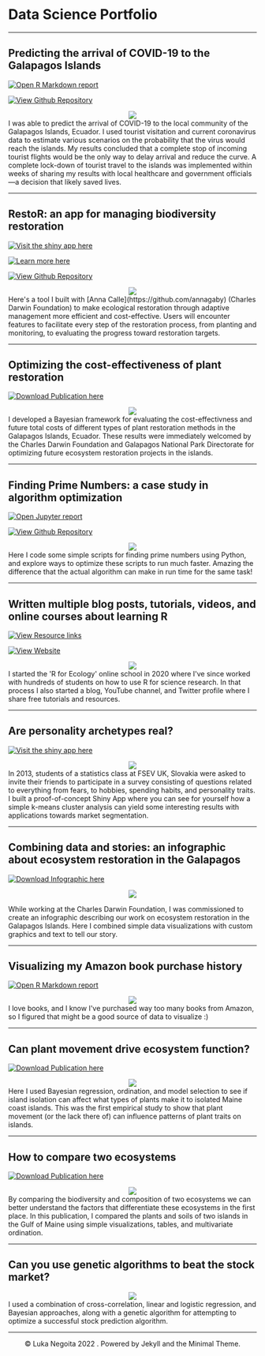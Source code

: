 <h1 class="title"> Data Science Portfolio </h1>

<!-- https://chriskhanhtran.github.io/_posts/2020-01-13-portfolio-tutorial/ -->
---
## Predicting the arrival of COVID-19 to the Galapagos Islands

<p>
<a href="/posts/coronavirus_analysis_v4.html" target="_blank"><img src = "https://img.shields.io/badge/RMarkdown-Open%20Report-e34d3f?logo=r" alt = "Open R Markdown report"></a>

<a href="https://github.com/LukaNeg/coronavirus_analysis" target="_blank"><img src = "https://img.shields.io/badge/GitHub-View%20Repository-1077b8?logo=github" alt = "View Github Repository"></a>
</p>

<center><img src="/images/coronavirus_thumb.png"></center>
I was able to predict the arrival of COVID-19 to the local community of the Galapagos Islands, Ecuador. I used tourist visitation and current coronavirus data to estimate various scenarios on the probability that the virus would reach the islands. My results concluded that a complete stop of incoming tourist flights would be the only way to delay arrival and reduce the curve. A complete lock-down of tourist travel to the islands was implemented within weeks of sharing my results with local healthcare and government officials—a decision that likely saved lives.

---

## RestoR: an app for managing biodiversity restoration

<p>
<a href="https://gv2050.shinyapps.io/gv2050-platform-submission/" target="_blank"><img src = "https://img.shields.io/badge/Shiny-Open%20Web%20App-92a536?logo=r" alt = "Visit the shiny app here"></a>

<a href="https://community.rstudio.com/t/restor-shiny-contest-submission/104903" target="_blank"><img src = "https://img.shields.io/badge/RStudio-Open%20Blog%20Post-74aadb?logo=rstudio" alt = "Learn more here"></a>

<a href="https://github.com/LukaNeg/gv2050-platform-submission" target="_blank"><img src = "https://img.shields.io/badge/GitHub-View%20Repository-1077b8?logo=github" alt = "View Github Repository"></a>
</p>

<center><img src="/images/restor_thumb.png"></center>
Here's a tool I built with [Anna Calle](https://github.com/annagaby) (Charles Darwin Foundation) to make ecological restoration through adaptive management more efficient and cost-effective. Users will encounter features to facilitate every step of the restoration process, from planting and monitoring, to evaluating the progress toward restoration targets.

---
## Optimizing the cost-effectiveness of plant restoration

<p>
<a href="pdf/cost-effectiveness_restoration_2021.pdf" target="_blank"><img src = "https://img.shields.io/badge/Publication-Download%20PDF-00a398?logo=adobeacrobatreader" alt = "Download Publication here"></a>
</p>

<center><img src="/images/restor_costs_thumb.png"></center>
I developed a Bayesian framework for evaluating the cost-effectivness and future total costs of different types of plant restoration methods in the Galapagos Islands, Ecuador. These results were immediately welcomed by the Charles Darwin Foundation and Galapagos National Park Directorate for optimizing future ecosystem restoration projects in the islands.

---
## Finding Prime Numbers: a case study in algorithm optimization

<p>
<a href="/posts/2022-03-24-Prime-Num-Optim.md" target="_blank"><img src = "https://img.shields.io/badge/Jupyter-Open%20Report-e34d3f?logo=python" alt = "Open Jupyter report"></a>

<a href="https://github.com/LukaNeg/optimizing-python-code" target="_blank"><img src = "https://img.shields.io/badge/GitHub-View%20Repository-1077b8?logo=github" alt = "View Github Repository"></a>
</p>

<center><img src="/images/prime_num_thumb.png"></center>
Here I code some simple scripts for finding prime numbers using Python, and explore ways to optimize these scripts to run much faster. Amazing the difference that the actual algorithm can make in run time for the same task!

---
## Written multiple blog posts, tutorials, videos, and online courses about learning R

<p>
<a href="https://linktr.ee/rforecology" target="_blank"><img src = "https://img.shields.io/badge/Linktree-View%20Resources-39df9a?logo=linktree" alt = "View Resource links"></a>

<a href="https://www.rforecology.com" target="_blank"><img src = "https://img.shields.io/badge/View%20Website-R%20for%20Ecology-92a536?logo=r" alt = "View Website"></a>
</p>

<center><img src="/images/rforecology_thumb.png"></center>
I started the 'R for Ecology' online school in 2020 where I've since worked with hundreds of students on how to use R for science research. In that process I also started a blog, YouTube channel, and Twitter profile where I share free tutorials and resources.

---
## Are personality archetypes real?

<p>
<a href="https://lukanegoita.shinyapps.io/young_archetypes_of_slovakia/" target="_blank"><img src = "https://img.shields.io/badge/Shiny-Open%20Web%20App-92a536?logo=r" alt = "Visit the shiny app here"></a>
</p>

<center><img src="/images/archetypes_thumb.png"></center>
In 2013, students of a statistics class at FSEV UK, Slovakia were asked to invite their friends to participate in a survey consisting of questions related to everything from fears, to hobbies, spending habits, and personality traits. I built a proof-of-concept Shiny App where you can see for yourself how a simple k-means cluster analysis can yield some interesting results with applications towards market segmentation.

---
## Combining data and stories: an infographic about ecosystem restoration in the Galapagos

<p>
<a href="pdf/Final_English_GV2050_infographic.pdf" target="_blank"><img src = "https://img.shields.io/badge/Infographic-Download%20PDF-00a398?logo=adobeacrobatreader" alt = "Download Infographic here"></a>
</p>

<center><a href="pdf/Final_English_GV2050_infographic.pdf" target="_blank"><img src="/images/gv2050_infographic.png"></a></center>

While working at the Charles Darwin Foundation, I was commissioned to create an infographic describing our work on ecosystem restoration in the Galapagos Islands. Here I combined simple data visualizations with custom graphics and text to tell our story.

---
## Visualizing my Amazon book purchase history

<p>
<a href="/R-projects/personal-scrape.html" target="_blank"><img src = "https://img.shields.io/badge/RMarkdown-Open%20Report-e34d3f?logo=r" alt = "Open R Markdown report"></a>
</p>

<center><img src="/images/amazon-books-plot-1.png"></center>
I love books, and I know I've purchased way too many books from Amazon, so I figured that might be a good source of data to visualize :)

---
## Can plant movement drive ecosystem function?

<p>
<a href="https://www.lukanegoita.com/uploads/1/3/5/3/13537361/negoita_et_al-2016-ecography.pdf" target="_blank"><img src = "https://img.shields.io/badge/Publication-Download%20PDF-00a398?logo=adobeacrobatreader" alt = "Download Publication here"></a>
</p>

<center><img src="/images/islands_iso_thumb.png"></center>
Here I used Bayesian regression, ordination, and model selection to see if island isolation can affect what types of plants make it to isolated Maine coast islands. This was the first empirical study to show that plant movement (or the lack there of) can influence patterns of plant traits on islands.

---
## How to compare two ecosystems

<p>
<a href="https://www.lukanegoita.com/uploads/1/3/5/3/13537361/negoita_et_al_2016b.pdf" target="_blank"><img src = "https://img.shields.io/badge/Publication-Download%20PDF-00a398?logo=adobeacrobatreader" alt = "Download Publication here"></a>
</p>

<center><img src="/images/Duck_islands_thumb.png"></center>
By comparing the biodiversity and composition of two ecosystems we can better understand the factors that differentiate these ecosystems in the first place. In this publication, I compared the plants and soils of two islands in the Gulf of Maine using simple visualizations, tables, and multivariate ordination.

---
## Can you use genetic algorithms to beat the stock market?

<center><img src="/images/stock_thumb.png"></center>
I used a combination of cross-correlation, linear and logistic regression, and Bayesian approaches, along with a genetic algorithm for attempting to optimize a successful stock prediction algorithm.

---

<center>© Luka Negoita 2022 . Powered by Jekyll and the Minimal Theme.</center>
